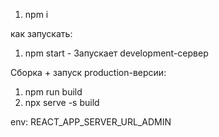 1) npm i

как запускать:
1) npm start - Запускает development-сервер

Сборка + запуск production-версии:
1) npm run build
2) npx serve -s build



env: 
REACT_APP_SERVER_URL_ADMIN